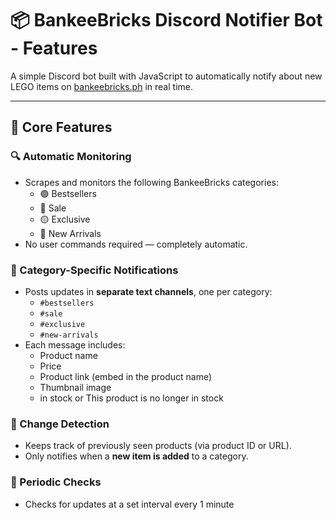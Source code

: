 # 📦 BankeeBricks Discord Notifier Bot - Features

A simple Discord bot built with JavaScript to automatically notify about new LEGO items on [bankeebricks.ph](https://www.bankeebricks.ph) in real time.

---

## 🚀 Core Features

### 🔍 Automatic Monitoring
- Scrapes and monitors the following BankeeBricks categories:
  - 🟢 Bestsellers
  - 🔴 Sale
  - 🟡 Exclusive
  - 🔵 New Arrivals
- No user commands required — completely automatic.

### 💬 Category-Specific Notifications
- Posts updates in **separate text channels**, one per category:
  - `#bestsellers`
  - `#sale`
  - `#exclusive`
  - `#new-arrivals`
- Each message includes:
  - Product name
  - Price
  - Product link (embed in the product name)
  - Thumbnail image
  - in stock or This product is no longer in stock

### 🧠 Change Detection
- Keeps track of previously seen products (via product ID or URL).
- Only notifies when a **new item is added** to a category.

### 🔁 Periodic Checks
- Checks for updates at a set interval every 1 minute






